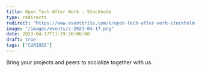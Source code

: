 ```yaml
---
title: Open Tech After Work - Stockholm
type: redirects
redirect: "https://www.eventbrite.com/e/open-tech-after-work-stockholm-tickets-591009494307"
image: "/images/events/s-2023-04-17.png"
date: 2023-04-17T11:19:26+06:00
draft: true
tags: ["CURIOSS"]
---
```


Bring your projects and peers to socialize together with us.

